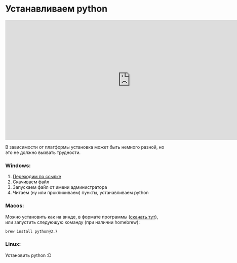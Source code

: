 # Устанавливаем python

<p align="center"> 
<iframe width="790" height="380" src="https://www.youtube.com/embed/7UHrOUuNJMQ" title="YouTube video player" frameborder="0" allow="accelerometer; autoplay; clipboard-write; encrypted-media; gyroscope; picture-in-picture" allowfullscreen></iframe>
</p>

В зависимости от платформы установка может быть немного разной, но это не должно вызвать трудности.

### Windows:
1. [Переходим по ссылке](https://www.python.org)
2. Скачиваем файл
3. Запускаем файл от имени администратора
4. Читаем (ну или прокликиваем) пункты, устанавливаем python

### Macos:
Можно установить как на винде, в формате программы ([скачать тут](https://www.python.org)), или запустить следующую команду (при наличии homebrew):

```bash
brew install python@3.7
```

### Linux:

Установить python :D
